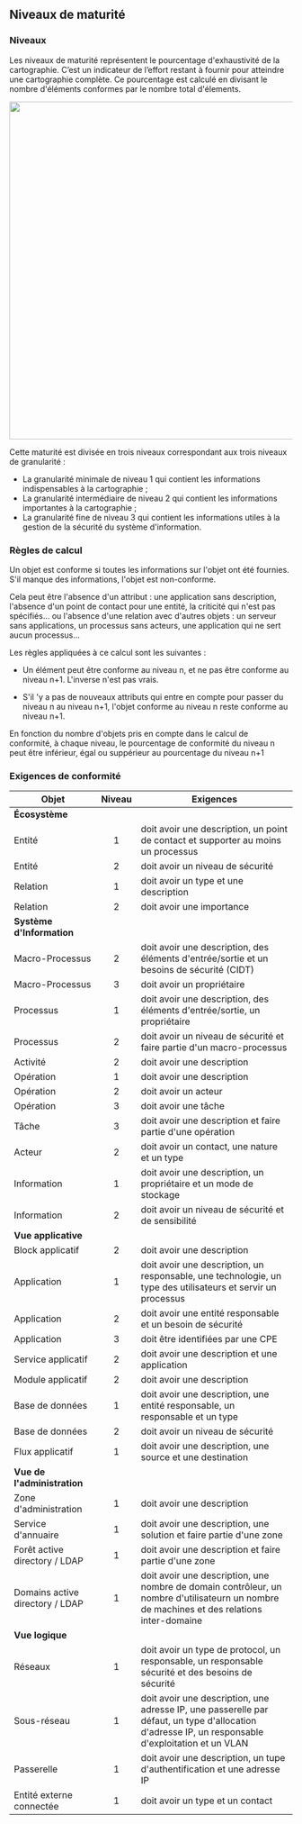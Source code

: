 ## Niveaux de maturité

### Niveaux

Les niveaux de maturité représentent le pourcentage d'exhaustivité de la cartographie.
C’est un indicateur de l’effort restant à fournir pour atteindre une cartographie complète.
Ce pourcentage est calculé en divisant le nombre d'éléments conformes par le nombre total d'élements.

[<img src="images/maturity.png" width="600">](images/maturity.png)

Cette maturité est divisée en trois niveaux correspondant aux trois niveaux de granularité :

* La granularité minimale de niveau 1 qui contient les informations indispensables à la cartographie ;
* La granularité intermédiaire de niveau 2 qui contient les informations importantes à la cartographie ;
* La granularité fine de niveau 3 qui contient les informations utiles à la gestion de la sécurité du système d'information.

### Règles de calcul

Un objet est conforme si toutes les informations sur l'objet ont été fournies.
S'il manque des informations, l'objet est non-conforme.

Cela peut être l'absence d'un attribut : une application sans description, l'absence d'un point de contact pour une entité,
la criticité qui n'est pas spécifiés... ou l'absence d'une relation avec d'autres objets : un serveur sans applications, un processus sans acteurs,
une application qui ne sert aucun processus...

Les règles appliquées à ce calcul sont les suivantes :

* Un élément peut être conforme au niveau n, et ne pas être conforme au niveau n+1. L'inverse n'est pas vrais.

* S'il 'y a pas de nouveaux attributs qui entre en compte pour passer du niveau n au niveau n+1, l'objet conforme au niveau n reste conforme au niveau n+1.

En fonction du nombre d'objets pris en compte dans le calcul de conformité, à chaque niveau,
le pourcentage de conformité du niveau n peut être inférieur, égal ou suppérieur au pourcentage du niveau n+1

### Exigences de conformité


| Objet | Niveau | Exigences |
|---    |:-:     |---              |
| **Écosystème** | | |
| Entité | 1 | doit avoir une description, un point de contact et supporter au moins un processus |
| Entité | 2 | doit avoir un niveau de sécurité |
| Relation | 1 | doit avoir un type et une description |
| Relation | 2 | doit avoir une importance |
| **Système d'Information** | | |
| Macro-Processus | 2 | doit avoir une description, des éléments d'entrée/sortie et un besoins de sécurité (CIDT) |
| Macro-Processus | 3 | doit avoir un propriétaire |
| Processus | 1 | doit avoir une description, des éléments d'entrée/sortie, un propriétaire  |
| Processus | 2 | doit avoir un niveau de sécurité et faire partie d'un macro-processus |
| Activité | 2 | doit avoir une description |
| Opération | 1 | doit avoir une description |
| Opération | 2 | doit avoir un acteur |
| Opération | 3 | doit avoir une tâche |
| Tâche | 3 | doit avoir une description et faire partie d'une opération |
| Acteur | 2 | doit avoir un contact, une nature et un type |
| Information | 1 | doit avoir une description, un propriétaire et un mode de stockage |
| Information | 2 | doit avoir un niveau de sécurité et de sensibilité |
| **Vue applicative** | | |
| Block applicatif | 2 | doit avoir une description |
| Application | 1 | doit avoir une description, un responsable, une technologie, un type des utilisateurs et servir un processus |
| Application | 2 | doit avoir une entité responsable et un besoin de sécurité |
| Application | 3 | doit être identifiées par une CPE |
| Service applicatif | 2 | doit avoir une description et une application |
| Module applicatif | 2 | doit avoir une description |
| Base de données | 1 | doit avoir une description, une entité responsable, un responsable et un type |
| Base de données | 2 | doit avoir un niveau de sécurité |
| Flux applicatif | 1 | doit avoir une description, une source et une destination |
| **Vue de l'administration** | | |
| Zone d'administration | 1 | doit avoir une description |
| Service d'annuaire | 1 | doit avoir une description, une solution et faire partie d'une zone |
| Forêt active directory / LDAP | 1 | doit avoir une description et faire partie d'une zone |
| Domains active directory / LDAP | 1 | doit avoir une description, une nombre de domain contrôleur, un nombre d'utilisateurn un nombre de machines et des relations inter-domaine |
| **Vue logique** | | |
| Réseaux | 1 | doit avoir un type de protocol, un responsable, un responsable sécurité et des besoins de sécurité |
| Sous-réseau | 1 | doit avoir une description, une adresse IP, une passerelle par défaut, un type d'allocation d'adresse IP, un responsable d'exploitation et un VLAN |
| Passerelle | 1 | doit avoir une description, un tupe d'authentification et une adresse IP |
| Entité externe connectée | 1 | doit avoir un type et un contact |
